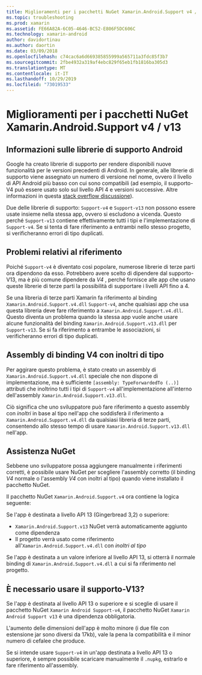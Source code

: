 ```yaml
---
title: Miglioramenti per i pacchetti NuGet Xamarin.Android.Support v4 / v13
ms.topic: troubleshooting
ms.prod: xamarin
ms.assetid: FE66A82A-6C05-4646-BC52-E806F5DC606C
ms.technology: xamarin-android
author: davidortinau
ms.author: daortin
ms.date: 03/09/2018
ms.openlocfilehash: c74cac6a6d669385855999a565711a3fdc85f3b7
ms.sourcegitcommit: 2fbe4932a319af4ebc829f65eb1fb1816ba305d3
ms.translationtype: MT
ms.contentlocale: it-IT
ms.lasthandoff: 10/29/2019
ms.locfileid: "73019533"
---
```

# <a name="smarter-xamarin-android-support-v4--v13-nuget-packages"></a>Miglioramenti per i pacchetti NuGet Xamarin.Android.Support v4 / v13

## <a name="about-the-android-support-libraries"></a>Informazioni sulle librerie di supporto Android

Google ha creato librerie di supporto per rendere disponibili nuove funzionalità per le versioni precedenti di Android. In generale, alle librerie di supporto viene assegnato un numero di versione nel nome, ovvero il livello di API Android più basso con cui sono compatibili (ad esempio, il supporto-V4 può essere usato solo sul livello API 4 e versioni successive. Altre informazioni in questa [stack overflow discussione](https://stackoverflow.com/questions/9926403/android-support-package-compatibility-library-use-v4-or-v13)). 

Due delle librerie di supporto: `Support-v4` e `Support-v13` non possono essere usate insieme nella stessa app, ovvero si escludono a vicenda. Questo perché `Support-v13` contiene effettivamente tutti i tipi e l'implementazione di `Support-v4`. Se si tenta di fare riferimento a entrambi nello stesso progetto, si verificheranno errori di tipo duplicati.

## <a name="problems-with-referencing"></a>Problemi relativi al riferimento

Poiché `Support-v4` è diventato così popolare, numerose librerie di terze parti ora dipendono da esso. Potrebbero avere scelto di dipendere dal supporto-V13, ma è più comune dipendere da _V4_ , perché fornisce alle app che usano queste librerie di terze parti la possibilità di supportare i livelli API fino a 4.

Se una libreria di terze parti Xamarin fa riferimento al binding `Xamarin.Android.Support.v4.dll` `Support-v4`, anche qualsiasi app che usa questa libreria deve fare riferimento a `Xamarin.Android.Support.v4.dll`. Questo diventa un problema quando la stessa app vuole anche usare alcune funzionalità del binding `Xamarin.Android.Support.v13.dll` per `Support-v13`. Se si fa riferimento a entrambe le associazioni, si verificheranno errori di tipo duplicati.

## <a name="type-forwarded-v4-binding-assembly"></a>Assembly di binding V4 con inoltri di tipo

Per aggirare questo problema, è stato creato un assembly di `Xamarin.Android.Support.v4.dll` speciale che non dispone di implementazione, ma è sufficiente `[assembly: TypeForwardedTo (..)]` attributi che inoltrino tutti i tipi di `Support-v4` all'implementazione all'interno dell'assembly `Xamarin.Android.Support.v13.dll`.

Ciò significa che uno sviluppatore può fare riferimento a questo assembly con _inoltri_ in base al tipo nell'app che soddisferà il riferimento a `Xamarin.Android.Support.v4.dll` da qualsiasi libreria di terze parti, consentendo allo stesso tempo di usare `Xamarin.Android.Support.v13.dll` nell'app.

## <a name="nuget-assistance"></a>Assistenza NuGet

Sebbene uno sviluppatore possa aggiungere manualmente i riferimenti corretti, è possibile usare NuGet per scegliere l'assembly corretto (il binding _V4_ normale o l'assembly _V4_ con inoltri al tipo) quando viene installato il pacchetto NuGet.

Il pacchetto NuGet `Xamarin.Android.Support.v4` ora contiene la logica seguente:

Se l'app è destinata a livello API 13 (Gingerbread 3,2) o superiore:

* `Xamarin.Android.Support.v13` NuGet verrà automaticamente aggiunto come dipendenza
* Il progetto verrà usato come riferimento all'`Xamarin.Android.Support.v4.dll` con _inoltri al tipo_

Se l'app è destinata a un valore inferiore al livello API 13, si otterrà il normale binding di `Xamarin.Android.Support.v4.dll` a cui si fa riferimento nel progetto.

## <a name="do-i-have-to-use-support-v13"></a>È necessario usare il supporto-V13?

Se l'app è destinata al livello API 13 o superiore e si sceglie di usare il pacchetto NuGet `Xamarin Android Support-v4`, il pacchetto NuGet `Xamarin Android Support v13` è una dipendenza obbligatoria.

L'aumento delle dimensioni dell'app è molto minore (i due file con estensione jar sono diversi da 17kb), vale la pena la compatibilità e il minor numero di cefalee che produce.

Se si intende usare `Support-v4` in un'app destinata a livello API 13 o superiore, è sempre possibile scaricare manualmente il `.nupkg`, estrarlo e fare riferimento all'assembly.
